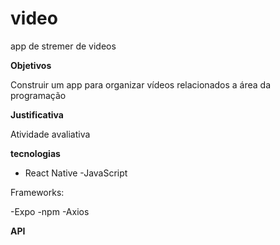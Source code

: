 # video

app de stremer de videos

**Objetivos**

 Construir um app para organizar vídeos relacionados a área da programação

**Justificativa**


Atividade avaliativa 

**tecnologias**

- React Native
-JavaScript

Frameworks:

-Expo
-npm
-Axios

**API**


